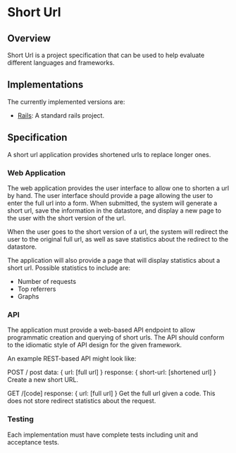 # Short Url

## Overview

Short Url is a project specification that can be used to help evaluate different
languages and frameworks.

## Implementations

The currently implemented versions are:

- [Rails][rails-short-url]: A standard rails project.

## Specification

A short url application provides shortened urls to replace longer ones.

### Web Application

The web application provides the user interface to allow one to shorten a url
by hand. The user interface should provide a page allowing the user to enter the
full url into a form. When submitted, the system will generate a short url, save
the information in the datastore, and display a new page to the user with the
short version of the url.

When the user goes to the short version of a url, the system will redirect the
user to the original full url, as well as save statistics about the redirect
to the datastore.

The application will also provide a page that will display statistics about a
short url. Possible statistics to include are:

- Number of requests
- Top referrers
- Graphs

### API

The application must provide a web-based API endpoint to allow programmatic
creation and querying of short urls. The API should conform to the idiomatic
style of API design for the given framework.

An example REST-based API might look like:

POST /
  post data: { url: [full url] }
  response: { short-url: [shortened url] }
Create a new short URL.

GET /[code]
  response: { url: [full url] }
Get the full url given a code. This does not store redirect statistics about the
request.

### Testing

Each implementation must have complete tests including unit and acceptance tests.

[rails-short-url]: http://github.com/amcoder/rails-short-url
